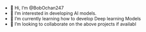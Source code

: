 - 👋 Hi, I’m @BobOchan247
- 👀 I’m interested in developing AI models.
- 🌱 I’m currently learning how to develop Deep learning Models
- 💞️ I’m looking to collaborate on the above projects if availabl

<!---
BobOchan247/BobOchan247 is a ✨ special ✨ repository because its `README.md` (this file) appears on your GitHub profile.
You can click the Preview link to take a look at your changes.
--->
